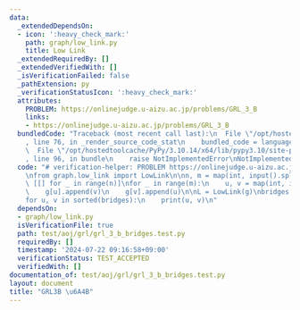 ```yaml
---
data:
  _extendedDependsOn:
  - icon: ':heavy_check_mark:'
    path: graph/low_link.py
    title: Low Link
  _extendedRequiredBy: []
  _extendedVerifiedWith: []
  _isVerificationFailed: false
  _pathExtension: py
  _verificationStatusIcon: ':heavy_check_mark:'
  attributes:
    PROBLEM: https://onlinejudge.u-aizu.ac.jp/problems/GRL_3_B
    links:
    - https://onlinejudge.u-aizu.ac.jp/problems/GRL_3_B
  bundledCode: "Traceback (most recent call last):\n  File \"/opt/hostedtoolcache/PyPy/3.10.14/x64/lib/pypy3.10/site-packages/onlinejudge_verify/documentation/build.py\"\
    , line 76, in _render_source_code_stat\n    bundled_code = language.bundle(\n\
    \  File \"/opt/hostedtoolcache/PyPy/3.10.14/x64/lib/pypy3.10/site-packages/onlinejudge_verify/languages/python.py\"\
    , line 96, in bundle\n    raise NotImplementedError\nNotImplementedError\n"
  code: "# verification-helper: PROBLEM https://onlinejudge.u-aizu.ac.jp/problems/GRL_3_B\n\
    \nfrom graph.low_link import LowLink\n\nn, m = map(int, input().split())\ng =\
    \ [[] for _ in range(n)]\nfor _ in range(m):\n    u, v = map(int, input().split())\n\
    \    g[u].append(v)\n    g[v].append(u)\n\nL = LowLink(g)\nbridges = L.get_bridge()\n\
    for u, v in sorted(bridges):\n    print(u, v)\n"
  dependsOn:
  - graph/low_link.py
  isVerificationFile: true
  path: test/aoj/grl/grl_3_b_bridges.test.py
  requiredBy: []
  timestamp: '2024-07-22 09:16:58+09:00'
  verificationStatus: TEST_ACCEPTED
  verifiedWith: []
documentation_of: test/aoj/grl/grl_3_b_bridges.test.py
layout: document
title: "GRL3B \u6A4B"
---
```


